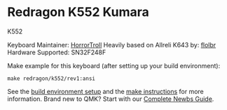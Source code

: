 # Redragon K552 Kumara

K552

Keyboard Maintainer: [HorrorTroll](https://github.com/HorrorTroll)
Heavily based on Allreli K643 by: [flolbr](https://github.com/flolbr)
Hardware Supported: SN32F248F

Make example for this keyboard (after setting up your build environment):

    make redragon/k552/rev1:ansi

See the [build environment setup](https://docs.qmk.fm/#/getting_started_build_tools) and the [make instructions](https://docs.qmk.fm/#/getting_started_make_guide) for more information. Brand new to QMK? Start with our [Complete Newbs Guide](https://docs.qmk.fm/#/newbs).
